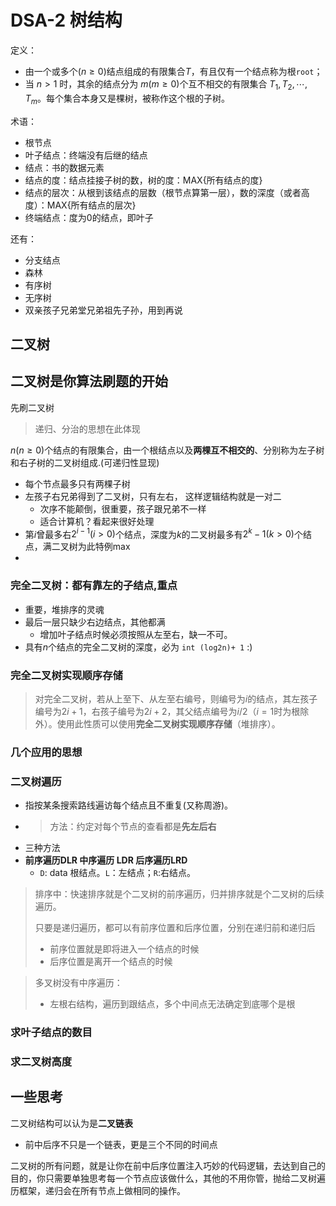 # DSA-2 树结构





定义：

- 由一个或多个$(n≥0)$结点组成的有限集合$T$，有且仅有一个结点称为根`root`；
- 当 $n>1$ 时，其余的结点分为 $m(m≥0)$个互不相交的有限集合 $T_1,T_2,⋯, T_m$。每个集合本身又是棵树，被称作这个根的子树。

术语：

- 根节点
- 叶子结点：终端没有后继的结点
- 结点：书的数据元素
- 结点的度：结点挂接子树的数，树的度：MAX{所有结点的度}
- 结点的层次：从根到该结点的层数（根节点算第一层），数的深度（或者高度）：MAX{所有结点的层次}
- 终端结点：度为0的结点，即叶子

还有：
- 分支结点
- 森林
- 有序树
- 无序树
- 双亲孩子兄弟堂兄弟祖先子孙，用到再说


## 二叉树

## 二叉树是你算法刷题的开始

先刷二叉树

> 递归、分治的思想在此体现

$n(n≥0)$个结点的有限集合，由一个根结点以及**两棵互不相交的**、分别称为左子树和右子树的二叉树组成.(可递归性显现)
- 每个节点最多只有两棵子树
- 左孩子右兄弟得到了二叉树，只有左右， 这样逻辑结构就是一对二  
	- 次序不能颠倒，很重要，孩子跟兄弟不一样  
	- 适合计算机？看起来很好处理
- 第$i$曾最多右$2^{i-1}(i>0)$个结点，深度为$k$的二叉树最多有$2^k-1(k>0)$个结点，满二叉树为此特例max
-

### **完全二叉树**：都有靠左的子结点,重点
- 重要，堆排序的灵魂
- 最后一层只缺少右边结点，其他都满
  - 增加叶子结点时候必须按照从左至右，缺一不可。
- 具有$n$个结点的完全二叉树的深度，必为 `int (log2n)+ 1` :)



### 完全二叉树实现顺序存储

> 对完全二叉树，若从上至下、从左至右编号，则编号为$i$的结点，其左孩子编号为$2i+1$，右孩子编号为$2i+2$，其父结点编号为$i/2$（$i=1$时为根除外）。使用此性质可以使用**完全二叉树实现顺序存储**（堆排序）。
























### 几个应用的思想








### 二叉树遍历  
- 指按某条搜索路线遍访每个结点且不重复(又称周游)。  
-  
	> 方法：约定对每个节点的查看都是**先左后右**
- 三种方法 
- **前序遍历DLR 中序遍历 LDR 后序遍历LRD**
	- `D`: data 根结点。`L`：左结点；`R`:右结点。  


> 排序中：快速排序就是个二叉树的前序遍历，归并排序就是个二叉树的后续遍历。
> 
> 只要是递归遍历，都可以有前序位置和后序位置，分别在递归前和递归后
> - 前序位置就是即将进入一个结点的时候
>  - 后序位置是离开一个结点的时候




> 多叉树没有中序遍历：
> - 左根右结构，遍历到跟结点，多个中间点无法确定到底哪个是根

### 求叶子结点的数目



### 求二叉树高度  



## 一些思考

二叉树结构可以认为是**二叉链表**
- 前中后序不只是一个链表，更是三个不同的时间点


二叉树的所有问题，就是让你在前中后序位置注入巧妙的代码逻辑，去达到自己的目的，你只需要单独思考每一个节点应该做什么，其他的不用你管，抛给二叉树遍历框架，递归会在所有节点上做相同的操作。
